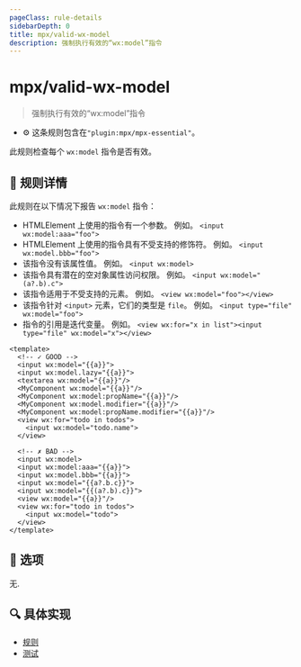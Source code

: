 ```yaml
---
pageClass: rule-details
sidebarDepth: 0
title: mpx/valid-wx-model
description: 强制执行有效的“wx:model”指令
---
```

# mpx/valid-wx-model
> 强制执行有效的“wx:model”指令

- :gear: 这条规则包含在`"plugin:mpx/mpx-essential"`。

此规则检查每个 `wx:model` 指令是否有效。

## :book: 规则详情

此规则在以下情况下报告 `wx:model` 指令：

- HTMLElement 上使用的指令有一个参数。 例如。 `<input wx:model:aaa="foo">`
- HTMLElement 上使用的指令具有不受支持的修饰符。 例如。 `<input wx:model.bbb="foo">`
- 该指令没有该属性值。 例如。 `<input wx:model>`
- 该指令具有潜在的空对象属性访问权限。 例如。 `<input wx:model="(a?.b).c">`
- 该指令适用于不受支持的元素。 例如。 `<view wx:model="foo"></view>`
- 该指令针对 `<input>` 元素，它们的类型是 `file`。 例如。 `<input type="file" wx:model="foo">`
- 指令的引用是迭代变量。 例如。 `<view wx:for="x in list"><input type="file" wx:model="x"></view>`

<eslint-code-block :rules="{'mpx/valid-wx-model': ['error']}">

```vue
<template>
  <!-- ✓ GOOD -->
  <input wx:model="{{a}}">
  <input wx:model.lazy="{{a}}">
  <textarea wx:model="{{a}}"/>
  <MyComponent wx:model="{{a}}"/>
  <MyComponent wx:model:propName="{{a}}"/>
  <MyComponent wx:model.modifier="{{a}}"/>
  <MyComponent wx:model:propName.modifier="{{a}}"/>
  <view wx:for="todo in todos">
    <input wx:model="todo.name">
  </view>

  <!-- ✗ BAD -->
  <input wx:model>
  <input wx:model:aaa="{{a}}">
  <input wx:model.bbb="{{a}}">
  <input wx:model="{{a?.b.c}}">
  <input wx:model="{{(a?.b).c}}">
  <view wx:model="{{a}}"/>
  <view wx:for="todo in todos">
    <input wx:model="todo">
  </view>
</template>
```

</eslint-code-block>

## :wrench: 选项

无.

## :mag: 具体实现

- [规则](https://github.com/mpx-ecology/eslint-plugin-mpx/blob/master/lib/rules/valid-wx-model.js)
- [测试](https://github.com/mpx-ecology/eslint-plugin-mpx/blob/master/tests/lib/rules/valid-wx-model.js)